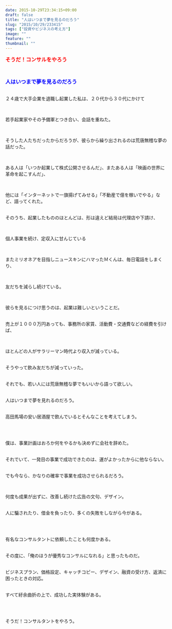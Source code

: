 ```yaml
---
date: 2015-10-29T23:34:15+09:00
draft: false
title: "人はいつまで夢を見るのだろう"
slug: "2015/10/29/233415"
tags: ["投資やビジネスの考え方"]
image: ""
feature: ""
thumbnail: ""
---
```

<p><font color="#ff0000" size="3"><strong>そうだ！コンサルをやろう</strong></font></p><br/><p><font color="#0000ff" size="3"><strong>人はいつまで夢を見るのだろう</strong></font></p><p><br/>２４歳で大手企業を退職し起業した私は、２０代から３０代にかけて</p><br/><p>若手起業家やその予備軍とつき合い、会話を重ねた。<br/></p><br/><p>そうした人たちだったからだろうが、彼らから繰り出されるのは荒唐無稽な夢の話だった。</p><p><br/></p><p>ある人は「いつか起業して株式公開させるんだ」、またある人は「映画の世界に革命を起こすんだ」、<br/></p><br/><p>他には「インターネットで一旗揚げてみせる」「不動産で億を稼いでやる」など、語ってくれた。</p><p><br/>そのうち、起業したもののほとんどは、形は違えど結局は代理店や下請け、</p><br/><p>個人事業を続け、定収入に甘んじている<br/></p><br/><p>またミリオネアを目指しニュースキンにハマったＭくんは、毎日電話をしまくり、</p><br/><p>友だちを減らし続けている。</p><p><br/></p><p>彼らを見るにつけ思うのは、起業は難しいということだ。</p><p><br/>売上が１０００万円あっても、事務所の家賃、活動費・交通費などの経費を引けば、</p><br/><p>ほとんどの人がサラリーマン時代より収入が減っている。</p><p><br/>そうやって飲み友だちが減っていった。</p><p><br/>それでも、若い人には荒唐無稽な夢でもいいから語って欲しい。</p><p><br/>人はいつまで夢を見れるのだろう。</p><p><br/>高田馬場の安い居酒屋で飲んでいるとそんなことを考えてしまう。</p><br/><br/><p>僕は、事業計画はおろか何をやるかも決めずに会社を辞めた。</p><p><br/>それでいて、一発目の事業で成功できたのは、運がよかったからに他ならない。</p><p><br/>でも今なら、かなりの確率で事業を成功させられるだろう。</p><br/><p>何度も成果が出ずに、改善し続けた広告の文句、デザイン。</p><p><br/>人に騙されたり、借金を負ったり、多くの失敗をしながら今がある。</p><br/><p><br/>有名なコンサルタントに依頼したことも何度かある。</p><p><br/>その度に、「俺のほうが優秀なコンサルになれる」と思ったものだ。</p><p><br/>ビジネスプラン、価格設定、キャッチコピー、デザイン、融資の受け方、返済に困ったときの対応。</p><p><br/>すべて紆余曲折の上で、成功した実体験がある。</p><br/><p><br/>そうだ！コンサルタントをやろう。<br/></p>


